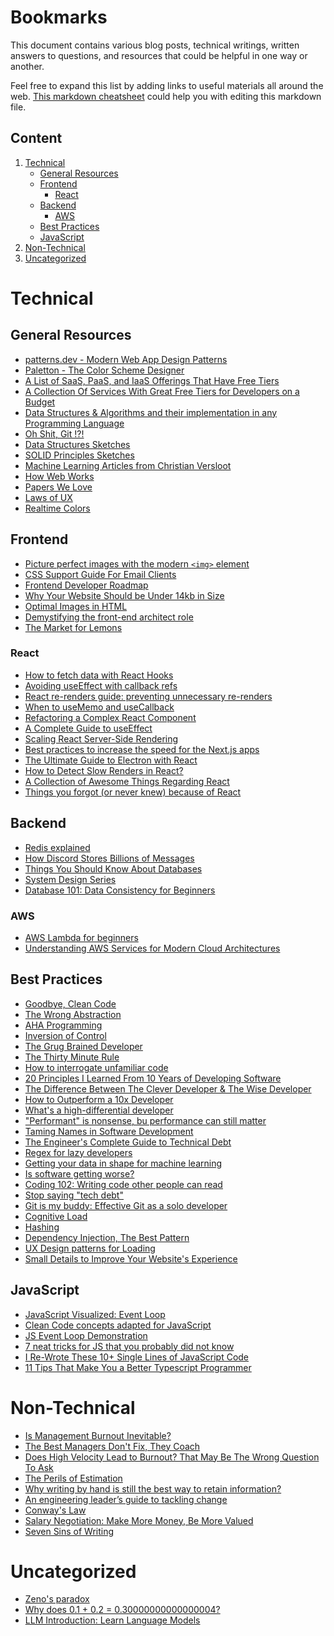 # Bookmarks

This document contains various blog posts, technical writings, written answers to questions, and resources that could be helpful in one way or another.

Feel free to expand this list by adding links to useful materials all around the web. [This markdown cheatsheet](https://github.com/adam-p/markdown-here/wiki/Markdown-Cheatsheet) could help you with editing this markdown file.

## Content

1) [Technical](#technical)
   * [General Resources](#general-resources)
   * [Frontend](#frontend)
     * [React](#react)
   * [Backend](#backend)
     * [AWS](#aws)
   * [Best Practices](#best-practices)
   * [JavaScript](#javascript)
2) [Non-Technical](#non-technical)
3) [Uncategorized](#uncategorized)

Technical
======

## General Resources

* [patterns.dev - Modern Web App Design Patterns](https://www.patterns.dev/)
* [Paletton - The Color Scheme Designer](https://paletton.com/#uid=50X0u0kcglL4Zvw8Eq6eXhmkwen)
* [A List of SaaS, PaaS, and IaaS Offerings That Have Free Tiers](https://github.com/ripienaar/free-for-dev)
* [A Collection Of Services With Great Free Tiers for Developers on a Budget](https://github.com/255kb/stack-on-a-budget)
* [Data Structures & Algorithms and their implementation in any Programming Language](https://the-algorithms.com/)
* [Oh Shit, Git !?!](https://ohshitgit.com/)
* [Data Structures Sketches](https://okso.app/showcase/data-structures)
* [SOLID Principles Sketches](https://okso.app/showcase/solid)
* [Machine Learning Articles from Christian Versloot](https://github.com/christianversloot/machine-learning-articles)
* [How Web Works](https://github.com/vasanthk/how-web-works)
* [Papers We Love](https://github.com/papers-we-love/papers-we-love)
* [Laws of UX](https://lawsofux.com/)
* [Realtime Colors](https://realtimecolors.com/?colors=000000-ffffff-ff0020-ebf1ff-d41d6d)

## Frontend

* [Picture perfect images with the modern `<img>` element](https://stackoverflow.blog/2022/03/28/picture-perfect-images-with-the-modern-element/)
* [CSS Support Guide For Email Clients](https://www.campaignmonitor.com/css/style-element/style-in-head/)
* [Frontend Developer Roadmap](https://roadmap.sh/frontend)
* [Why Your Website Should be Under 14kb in Size](https://dev.to/shadowfaxrodeo/why-your-website-should-be-under-14kb-in-size-398n)
* [Optimal Images in HTML](https://dev.to/builderio/optimal-images-in-html-5bg9)
* [Demystifying the front-end architect role](https://leaddev.com/team/demystifying-front-end-architect-role)
* [The Market for Lemons](https://infrequently.org/2023/02/the-market-for-lemons/)

### React

* [How to fetch data with React Hooks](https://www.robinwieruch.de/react-hooks-fetch-data/)
* [Avoiding useEffect with callback refs](https://tkdodo.eu/blog/avoiding-use-effect-with-callback-refs)
* [React re-renders guide: preventing unnecessary re-renders](https://dev.to/adevnadia/react-re-renders-guide-preventing-unnecessary-re-renders-21dm)
* [When to useMemo and useCallback](https://kentcdodds.com/blog/usememo-and-usecallback)
* [Refactoring a Complex React Component](https://levelup.gitconnected.com/refactoring-a-complex-react-component-5-best-practices-to-write-efficient-and-readable-components-b0d06f4f22b4)
* [A Complete Guide to useEffect](https://overreacted.io/a-complete-guide-to-useeffect/#moving-functions-inside-effects)
* [Scaling React Server-Side Rendering](https://arkwright.github.io/scaling-react-server-side-rendering.html)
* [Best practices to increase the speed for the Next.js apps](https://stackoverflow.blog/2022/03/30/best-practices-to-increase-the-speed-for-next-js-apps/)
* [The Ultimate Guide to Electron with React](https://medium.com/folkdevelopers/the-ultimate-guide-to-electron-with-react-8df8d73f4c97)
* [How to Detect Slow Renders in React?](https://alexsidorenko.com/blog/react-performance-slow-renders/)
* [A Collection of Awesome Things Regarding React](https://github.com/enaqx/awesome-react)
* [Things you forgot (or never knew) because of React](https://joshcollinsworth.com/blog/antiquated-react)
  
## Backend

* [Redis explained](https://architecturenotes.co/redis/)
* [How Discord Stores Billions of Messages](https://discord.com/blog/how-discord-stores-billions-of-messages)
* [Things You Should Know About Databases](https://architecturenotes.co/things-you-should-know-about-databases/)
* [System Design Series](https://dev.to/karanpratapsingh/series/19332)
* [Database 101: Data Consistency for Beginners](https://dev.to/danielhe4rt/database-101-why-so-interesting-1344)

### AWS

* [AWS Lambda for beginners](https://medium.com/geekculture/aws-lambda-for-dummies-serverless-computing-on-the-cloud-a9fb3ca95427)
* [Understanding AWS Services for Modern Cloud Architectures](https://dev.to/bascodes/understanding-aws-services-for-modern-cloud-architectures-kn3)

## Best Practices

* [Goodbye, Clean Code](https://overreacted.io/goodbye-clean-code/)
* [The Wrong Abstraction](https://sandimetz.com/blog/2016/1/20/the-wrong-abstraction)
* [AHA Programming](https://kentcdodds.com/blog/aha-programming)
* [Inversion of Control](https://kentcdodds.com/blog/inversion-of-control)
* [The Grug Brained Developer](https://grugbrain.dev/)
* [The Thirty Minute Rule](https://daniel.feldroy.com/posts/thirty-minute-rule)
* [How to interrogate unfamiliar code](https://stackoverflow.blog/2022/08/15/how-to-interrogate-unfamiliar-code/)
* [20 Principles I Learned From 10 Years of Developing Software](https://dev.to/ondrejsevcik/20-principles-i-learned-from-10-years-of-developing-software-5354)
* [The Difference Between The Clever Developer & The Wise Developer](https://itnext.io/the-difference-between-the-clever-developer-the-wise-developer-a0edd9d8a692)
* [How to Outperform a 10x Developer](https://betterprogramming.pub/how-to-outperform-a-10x-developer-fa1132807934)
* [What's a high-differential developer](https://medium.com/@hayavuk/whats-a-high-differential-developer-2fc42e2ee6a3)
* ["Performant" is nonsense, bu performance can still matter](https://stackoverflow.blog/2022/11/17/performant-is-nonsense-but-performance-can-still-matter/)
* [Taming Names in Software Development](https://www.simplethread.com/taming-names-in-software-development/)
* [The Engineer's Complete Guide to Technical Debt](https://dev.to/alexomeyer/the-engineers-complete-guide-to-technical-debt-18gn)
* [Regex for lazy developers](https://dev.to/sineni/regex-for-lazy-developers-cg1)
* [Getting your data in shape for machine learning](https://stackoverflow.blog/2023/01/04/getting-your-data-in-shape-for-machine-learning/)
* [Is software getting worse?](https://stackoverflow.blog/2023/01/30/is-software-getting-worse/)
* [Coding 102: Writing code other people can read](https://stackoverflow.blog/2023/02/13/coding-102-writing-code-other-people-can-read/?utm_source=Iterable&utm_medium=email&utm_campaign=the_overflow_newsletter)
* [Stop saying "tech debt"](https://stackoverflow.blog/2023/02/27/stop-saying-technical-debt/)
* [Git is my buddy: Effective Git as a solo developer](https://mikkel.ca/blog/git-is-my-buddy-effective-solo-developer/)
* [Cognitive Load](https://github.com/zakirullin/cognitive-load)
* [Hashing](https://samwho.dev/hashing/)
* [Dependency Injection, The Best Pattern](https://www.youtube.com/watch?v=J1f5b4vcxCQ)
* [UX Design patterns for Loading](https://pencilandpaper.io/articles/ux-pattern-analysis-loading-feedback/)
* [Small Details to Improve Your Website's Experience](https://dev.to/alvaromontoro/small-details-to-improve-your-websites-experience-hio)

## JavaScript

* [JavaScript Visualized: Event Loop](https://dev.to/lydiahallie/javascript-visualized-event-loop-3dif)
* [Clean Code concepts adapted for JavaScript](https://github.com/ryanmcdermott/clean-code-javascript)
* [JS Event Loop Demonstration](http://latentflip.com/loupe)
* [7 neat tricks for JS that you probably did not know](https://dev.to/ruppysuppy/7-neat-tricks-for-js-that-you-probably-did-not-know-358d)
* [I Re-Wrote These 10+ Single Lines of JavaScript Code](https://dev.to/rida/i-re-wrote-these-10-single-lines-of-javascript-code-the-team-lead-praised-the-code-for-being-elegant-ec)
* [11 Tips That Make You a Better Typescript Programmer](https://dev.to/zenstack/11-tips-that-help-you-become-a-better-typescript-programmer-4ca1)

Non-Technical
======

* [Is Management Burnout Inevitable?](https://marcorogers.com/blog/is-management-burnout-inevitable)
* [The Best Managers Don't Fix, They Coach](https://review.firstround.com/the-best-managers-dont-fix,-they-coach-four-tools-to-add-to-your-toolkit)
* [Does High Velocity Lead to Burnout? That May Be The Wrong Question To Ask](https://stackoverflow.blog/2022/08/22/does-high-velocity-lead-to-burnout-that-may-be-the-wrong-question-to-ask/)
* [The Perils of Estimation](https://dannorth.net/2009/07/01/the-perils-of-estimation/)
* [Why writing by hand is still the best way to retain information?](https://stackoverflow.blog/2022/11/23/why-writing-by-hand-is-still-the-best-way-to-retain-information/)
* [An engineering leader’s guide to tackling change](https://leaddev.com/team/engineering-leaders-guide-tackling-change)
* [Conway's Law](https://martinfowler.com/bliki/ConwaysLaw.html)
* [Salary Negotiation: Make More Money, Be More Valued](https://www.kalzumeus.com/2012/01/23/salary-negotiation/)
* [Seven Sins of Writing](https://www.hamilton.edu/academics/centers/writing/seven-sins-of-writing)

Uncategorized
======

* [Zeno's paradox](https://joeldavidhamkins.substack.com/p/zenos-paradox)
* [Why does 0.1 + 0.2 = 0.30000000000000004?](https://jvns.ca/blog/2023/02/08/why-does-0-1-plus-0-2-equal-0-30000000000000004/)
* [LLM Introduction: Learn Language Models](https://gist.github.com/yasarsa/3565fcceacaaa5658a7907cdca220b17)
